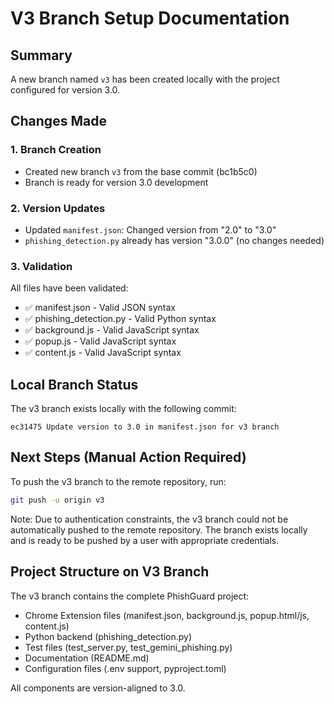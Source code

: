 # V3 Branch Setup Documentation

## Summary
A new branch named `v3` has been created locally with the project configured for version 3.0.

## Changes Made

### 1. Branch Creation
- Created new branch `v3` from the base commit (bc1b5c0)
- Branch is ready for version 3.0 development

### 2. Version Updates
- Updated `manifest.json`: Changed version from "2.0" to "3.0"
- `phishing_detection.py` already has version "3.0.0" (no changes needed)

### 3. Validation
All files have been validated:
- ✅ manifest.json - Valid JSON syntax
- ✅ phishing_detection.py - Valid Python syntax  
- ✅ background.js - Valid JavaScript syntax
- ✅ popup.js - Valid JavaScript syntax
- ✅ content.js - Valid JavaScript syntax

## Local Branch Status
The v3 branch exists locally with the following commit:
```
ec31475 Update version to 3.0 in manifest.json for v3 branch
```

## Next Steps (Manual Action Required)
To push the v3 branch to the remote repository, run:
```bash
git push -u origin v3
```

Note: Due to authentication constraints, the v3 branch could not be automatically pushed to the remote repository. The branch exists locally and is ready to be pushed by a user with appropriate credentials.

## Project Structure on V3 Branch
The v3 branch contains the complete PhishGuard project:
- Chrome Extension files (manifest.json, background.js, popup.html/js, content.js)
- Python backend (phishing_detection.py)
- Test files (test_server.py, test_gemini_phishing.py)
- Documentation (README.md)
- Configuration files (.env support, pyproject.toml)

All components are version-aligned to 3.0.
